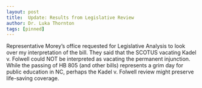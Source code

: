 ```yaml
---
layout: post
title:  Update: Results from Legislative Review
author: Dr. Luka Thornton
tags: [pinned]
---
```


Representative Morey’s office requested for Legislative Analysis to look over my interpretation of the bill. They said that the SCOTUS vacating Kadel v. Folwell could NOT be interpreted as vacating the permanent injunction. While the passing of HB 805 (and other bills) represents a grim day for public education in NC, perhaps the Kadel v. Folwell review might preserve life-saving coverage.
